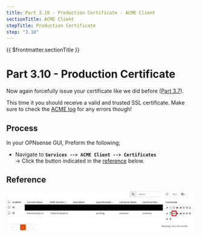 ```yaml
---
title: Part 3.10 - Production Certificate - ACME Client
sectionTitle: ACME Client
stepTitle: Production Certificate
step: "3.10"
---
```


{{ $frontmatter.sectionTitle }}
# Part 3.10 - Production Certificate

Now again forcefully issue your certificate like we did before ([Part 3.7](007-acme-certificates.md)).

This time it you should receive a valid and trusted SSL certificate. Make sure to check the [ACME log](008-acme-log.md) for any errors though!

## Process

In your OPNsense GUI, Preform the following;
- Navigate to **`Services --> ACME Client --> Certificates`**  
  -> Click the button indicated in the [reference](#reference) below.

## Reference
![P002-006-Dyn-DNS-OPNsense](assets/P003-007-ACME-Certificates.png)
